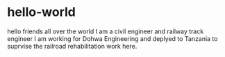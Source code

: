 # hello-world
hello friends all over the world
I am a civil engineer and railway track engineer
I am working for Dohwa Engineering and deplyed to Tanzania
to suprvise the railroad rehabilitation work here.
